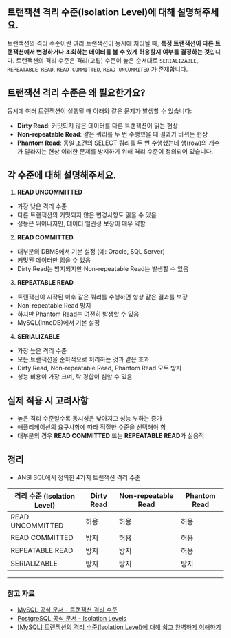 ## 트랜잭션 격리 수준(Isolation Level)에 대해 설명해주세요.
트랜잭션의 격리 수준이란 여러 트랜잭션이 동시에 처리될 때, **특정 트랜잭션이 다른 트랜잭션에서 변경하거나 조회하는 데이터를 볼 수 있게 허용할지 여부를 결정하는 것**입니다. 
트랜잭션의 격리 수준은 격리(고립) 수준이 높은 순서대로 `SERIALIZABLE`, `REPEATABLE READ`, `READ COMMITTED`, `READ UNCOMMITED` 가 존재합니다.

## 트랜잭션 격리 수준은 왜 필요한가요?
동시에 여러 트랜잭션이 실행될 때 아래와 같은 문제가 발생할 수 있습니다:

- **Dirty Read**: 커밋되지 않은 데이터를 다른 트랜잭션이 읽는 현상
- **Non-repeatable Read**: 같은 쿼리를 두 번 수행했을 때 결과가 바뀌는 현상
- **Phantom Read**: 동일 조건의 SELECT 쿼리를 두 번 수행했는데 행(row)의 개수가 달라지는 현상
이러한 문제를 방지하기 위해 격리 수준이 정의되어 있습니다.

## 각 수준에 대해 설명해주세요.
1. **READ UNCOMMITTED**
- 가장 낮은 격리 수준
- 다른 트랜잭션의 커밋되지 않은 변경사항도 읽을 수 있음
- 성능은 뛰어나지만, 데이터 일관성 보장이 매우 약함

2. **READ COMMITTED**
- 대부분의 DBMS에서 기본 설정 (예: Oracle, SQL Server)
- 커밋된 데이터만 읽을 수 있음
- Dirty Read는 방지되지만 Non-repeatable Read는 발생할 수 있음

3. **REPEATABLE READ**
- 트랜잭션이 시작된 이후 같은 쿼리를 수행하면 항상 같은 결과를 보장
- Non-repeatable Read 방지
- 하지만 Phantom Read는 여전히 발생할 수 있음
- MySQL(InnoDB)에서 기본 설정

4. **SERIALIZABLE**
- 가장 높은 격리 수준
- 모든 트랜잭션을 순차적으로 처리하는 것과 같은 효과
- Dirty Read, Non-repeatable Read, Phantom Read 모두 방지
- 성능 비용이 가장 크며, 락 경합이 심할 수 있음

## 실제 적용 시 고려사항
- 높은 격리 수준일수록 동시성은 낮아지고 성능 부하는 증가
- 애플리케이션의 요구사항에 따라 적절한 수준을 선택해야 함
- 대부분의 경우 **READ COMMITTED** 또는 **REPEATABLE READ**가 실용적

## 정리
- ANSI SQL에서 정의한 4가지 트랜잭션 격리 수준 

| 격리 수준 (Isolation Level) | Dirty Read | Non-repeatable Read | Phantom Read |
|-----------------------------|------------|----------------------|---------------|
| READ UNCOMMITTED            | 허용       | 허용                 | 허용          |
| READ COMMITTED              | 방지       | 허용                 | 허용          |
| REPEATABLE READ             | 방지       | 방지                 | 허용          |
| SERIALIZABLE                | 방지       | 방지                 | 방지          |

---
### 참고 자료
- [MySQL 공식 문서 - 트랜잭션 격리 수준](https://dev.mysql.com/doc/refman/8.0/en/innodb-transaction-isolation-levels.html)
- [PostgreSQL 공식 문서 - Isolation Levels](https://www.postgresql.org/docs/current/transaction-iso.html)
- [[MySQL] 트랜잭션의 격리 수준(Isolation Level)에 대해 쉽고 완벽하게 이해하기](https://mangkyu.tistory.com/299)
